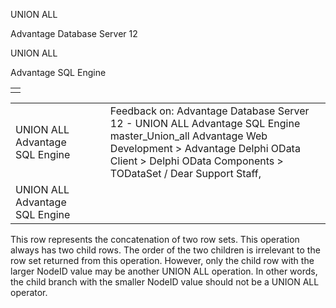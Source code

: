 UNION ALL




Advantage Database Server 12  

UNION ALL

Advantage SQL Engine

|  |
| --- |
|  |

|  |  |  |  |  |
| --- | --- | --- | --- | --- |
| UNION ALL  Advantage SQL Engine |  |  | Feedback on: Advantage Database Server 12 - UNION ALL Advantage SQL Engine master\_Union\_all Advantage Web Development > Advantage Delphi OData Client > Delphi OData Components > TODataSet / Dear Support Staff, |  |
| UNION ALL  Advantage SQL Engine |  |  |  |  |

This row represents the concatenation of two row sets. This operation always has two child rows. The order of the two children is irrelevant to the row set returned from this operation. However, only the child row with the larger NodeID value may be another UNION ALL operation. In other words, the child branch with the smaller NodeID value should not be a UNION ALL operator.